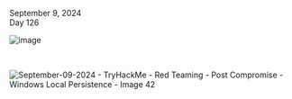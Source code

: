 
September 9, 2024<br>
Day 126<br>

![image](https://github.com/user-attachments/assets/69ab5862-f765-4150-8e4a-fcece81e43b1)



<br>


![September-09-2024 - TryHackMe - Red Teaming - Post Compromise - Windows Local Persistence - Image 42](https://github.com/user-attachments/assets/701e7435-e385-4f11-9c5b-4a8e72abc6d6)
